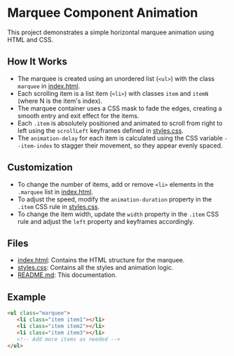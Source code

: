 # Marquee Component Animation

This project demonstrates a simple horizontal marquee animation using HTML and CSS.

## How It Works

- The marquee is created using an unordered list (`<ul>`) with the class `marquee` in [index.html](index.html).
- Each scrolling item is a list item (`<li>`) with classes `item` and `itemN` (where N is the item's index).
- The marquee container uses a CSS mask to fade the edges, creating a smooth entry and exit effect for the items.
- Each `.item` is absolutely positioned and animated to scroll from right to left using the `scrollLeft` keyframes defined in [styles.css](styles.css).
- The `animation-delay` for each item is calculated using the CSS variable `--item-index` to stagger their movement, so they appear evenly spaced.

## Customization

- To change the number of items, add or remove `<li>` elements in the `.marquee` list in [index.html](index.html).
- To adjust the speed, modify the `animation-duration` property in the `.item` CSS rule in [styles.css](styles.css).
- To change the item width, update the `width` property in the `.item` CSS rule and adjust the `left` property and keyframes accordingly.

## Files

- [index.html](index.html): Contains the HTML structure for the marquee.
- [styles.css](styles.css): Contains all the styles and animation logic.
- [README.md](README.md): This documentation.

## Example

```html
<ul class="marquee">
   <li class="item item1"></li>
   <li class="item item2"></li>
   <li class="item item3"></li>
   <!-- Add more items as needed -->
</ul>